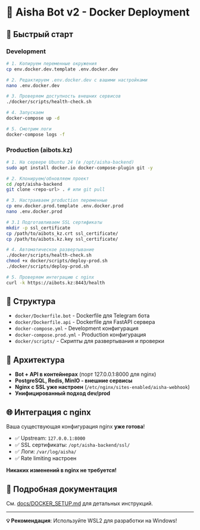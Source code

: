 # 🐳 Aisha Bot v2 - Docker Deployment

## 🚀 Быстрый старт

### Development
```bash
# 1. Копируем переменные окружения
cp env.docker.dev.template .env.docker.dev

# 2. Редактируем .env.docker.dev с вашими настройками
nano .env.docker.dev

# 3. Проверяем доступность внешних сервисов
./docker/scripts/health-check.sh

# 4. Запускаем
docker-compose up -d

# 5. Смотрим логи
docker-compose logs -f
```

### Production (aibots.kz)
```bash
# 1. На сервере Ubuntu 24 (в /opt/aisha-backend)
sudo apt install docker.io docker-compose-plugin git -y

# 2. Клонируем/обновляем проект
cd /opt/aisha-backend
git clone <repo-url> . # или git pull

# 3. Настраиваем production переменные
cp env.docker.prod.template .env.docker.prod
nano .env.docker.prod

# 3.1 Подготавливаем SSL сертификаты
mkdir -p ssl_certificate
cp /path/to/aibots_kz.crt ssl_certificate/
cp /path/to/aibots.kz.key ssl_certificate/

# 4. Автоматическое развертывание
./docker/scripts/health-check.sh
chmod +x docker/scripts/deploy-prod.sh
./docker/scripts/deploy-prod.sh

# 5. Проверяем интеграцию с nginx
curl -k https://aibots.kz:8443/health
```

## 📁 Структура

- `docker/Dockerfile.bot` - Dockerfile для Telegram бота
- `docker/Dockerfile.api` - Dockerfile для FastAPI сервера  
- `docker-compose.yml` - Development конфигурация
- `docker-compose.prod.yml` - Production конфигурация
- `docker/scripts/` - Скрипты для развертывания и проверки

## 🔧 Архитектура

- **Bot + API в контейнерах** (порт 127.0.0.1:8000 для nginx)
- **PostgreSQL, Redis, MinIO - внешние сервисы**
- **Nginx с SSL уже настроен** (`/etc/nginx/sites-enabled/aisha-webhook`)
- **Унифицированный подход dev/prod**

## 🌐 Интеграция с nginx

Ваша существующая конфигурация nginx **уже готова**! 

- ✅ Upstream: `127.0.0.1:8000` 
- ✅ SSL сертификаты: `/opt/aisha-backend/ssl/`
- ✅ Логи: `/var/log/aisha/`
- ✅ Rate limiting настроен

**Никаких изменений в nginx не требуется!**

## 📖 Подробная документация

См. [docs/DOCKER_SETUP.md](docs/DOCKER_SETUP.md) для детальных инструкций.

---

**💡 Рекомендация**: Используйте WSL2 для разработки на Windows! 